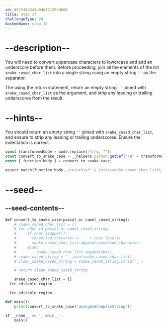 ```yaml
---
id: 657f43d341a0dd17120cdb08
title: Step 17
challengeType: 20
dashedName: step-17
---
```


# --description--

You will need to convert uppercase characters to lowercase and add an underscore before them. Before proceeding, join all the elements of the list `snake_cased_char_list` into a single string using an empty string `''` as the separator.

The using the return statement, return an empty string `''` joined with `snake_cased_char_list` as the argument, and strip any leading or trailing underscores from the result.

# --hints--

You should return an empty string `''` joined with `snake_cased_char_list`, and ensure to strip any leading or trailing underscores. Ensure the indentation is correct.

```js
const transformedCode = code.replace(/\r/g, "");
const convert_to_snake_case = __helpers.python.getDef("\n" + transformedCode, "convert_to_snake_case");
const { function_body } = convert_to_snake_case;

assert.match(function_body, /return\s*''\.join\(snake_cased_char_list\)\.strip\('_'\)/);
```

# --seed--

## --seed-contents--

```py
def convert_to_snake_case(pascal_or_camel_cased_string):
    # snake_cased_char_list = []
    # for char in pascal_or_camel_cased_string:
    #     if char.isupper():
    #       converted_character = '_' + char.lower()
    #       snake_cased_char_list.append(converted_character)
    #     else:
    #         snake_cased_char_list.append(char)
    # snake_cased_string = ''.join(snake_cased_char_list)
    # clean_snake_cased_string = snake_cased_string.strip('_')

    # return clean_snake_cased_string

    snake_cased_char_list = []
--fcc-editable-region--

--fcc-editable-region--

def main():
    print(convert_to_snake_case('aLongAndComplexString'))

if __name__ == '__main__':
    main()
```
